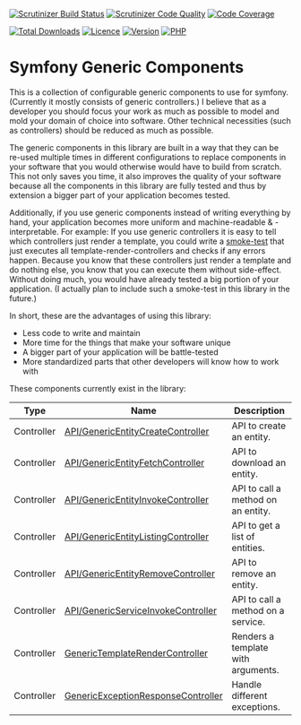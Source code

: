 [![Scrutinizer Build Status][11]][12]
[![Scrutinizer Code Quality][13]][14]
[![Code Coverage][15]][16]

[![Total Downloads][18]][19]
[![Licence][20]][19]
[![Version][21]][19]
[![PHP][23]][19]

# Symfony Generic Components

This is a collection of configurable generic components to use for symfony. (Currently it mostly consists of generic
controllers.) I believe that as a developer you should focus your work as much as possible to model and mold your
domain of choice into software. Other technical necessities (such as controllers) should be reduced as much as possible.

The generic components in this library are built in a way that they can be re-used multiple times in different
configurations to replace components in your software that you would otherwise would have to build from scratch.
This not only saves you time, it also improves the quality of your software because all the components in this library
are fully tested and thus by extension a bigger part of your application becomes tested.

Additionally, if you use generic components instead of writing everything by hand, your application becomes more uniform
and machine-readable & -interpretable. For example: If you use generic controllers it is easy to tell which controllers
just render a template, you could write a [smoke-test][17] that just executes all template-render-controllers and checks
if any errors happen. Because you know that these controllers just render a template and do nothing else, you know that
you can execute them without side-effect. Without doing much, you would have already tested a big portion of your
application. (I actually plan to include such a smoke-test in this library in the future.)

In short, these are the advantages of using this library:
* Less code to write and maintain
* More time for the things that make your software unique
* A bigger part of your application will be battle-tested
* More standardized parts that other developers will know how to work with

These components currently exist in the library:

| Type       | Name                                    | Description                        |
| ---------- | --------------------------------------- | ---------------------------------- |
| Controller | [API/GenericEntityCreateController][1]  | API to create an entity.           |
| Controller | [API/GenericEntityFetchController][2]   | API to download an entity.         |
| Controller | [API/GenericEntityInvokeController][3]  | API to call a method on an entity. |
| Controller | [API/GenericEntityListingController][4] | API to get a list of entities.     |
| Controller | [API/GenericEntityRemoveController][5]  | API to remove an entity.           |
| Controller | [API/GenericServiceInvokeController][6] | API to call a method on a service. |
| Controller | [GenericTemplateRenderController][7]    | Renders a template with arguments. |
| Controller | [GenericExceptionResponseController][8] | Handle different exceptions.       |

[1]: documentation/controllers/api/entity-create.md
[2]: documentation/controllers/api/entity-fetch.md
[3]: documentation/controllers/api/entity-invoke.md
[4]: documentation/controllers/api/entity-listing.md
[5]: documentation/controllers/api/entity-remove.md
[6]: documentation/controllers/api/service-invoke.md
[7]: documentation/controllers/template-render.md
[8]: documentation/controllers/exception-response.md
[11]: https://scrutinizer-ci.com/g/addiks/symfony_generics/badges/build.png?b=master
[12]: https://scrutinizer-ci.com/g/addiks/symfony_generics/build-status/master
[13]: https://scrutinizer-ci.com/g/addiks/symfony_generics/badges/quality-score.png?b=master
[14]: https://scrutinizer-ci.com/g/addiks/symfony_generics/?branch=master
[15]: https://scrutinizer-ci.com/g/addiks/symfony_generics/badges/coverage.png?b=master
[16]: https://scrutinizer-ci.com/g/addiks/symfony_generics/?branch=master
[17]: https://en.wikipedia.org/wiki/Smoke_testing_%28software%29
[18]: https://img.shields.io/packagist/dm/addiks/symfony_generics.svg
[19]: https://packagist.org/packages/addiks/symfony_generics
[20]: https://img.shields.io/packagist/l/addiks/symfony_generics.svg
[21]: https://img.shields.io/packagist/v/addiks/symfony_generics.svg
[23]: https://img.shields.io/github/last-commit/addiks/symfony_generics.svg
